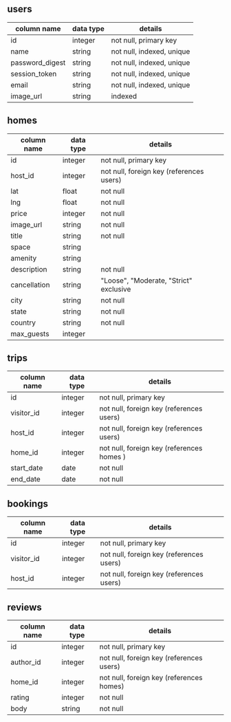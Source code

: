 ## users
column name     | data type | details
----------------|-----------|-----------------------
id              | integer   | not null, primary key
name            | string    | not null, indexed, unique
password_digest | string    | not null, indexed, unique
session_token   | string    | not null, indexed, unique
email           | string    | not null, indexed, unique
image_url       | string    | indexed

## homes
column name | data type | details
------------|-----------|-----------------------
id          | integer   | not null, primary key
host_id     | integer   | not null, foreign key (references users)
lat         | float     | not null
lng         | float     | not null
price       | integer   | not null
image_url   | string    | not null
title       | string    | not null
space       | string    |
amenity     | string    |
description | string    | not null
cancellation| string    | "Loose", "Moderate, "Strict" exclusive
city        | string    | not null
state       | string    | not null
country     | string    | not null
max_guests  | integer   |


## trips
column name | data type | details
------------|-----------|-----------------------
id          | integer   | not null, primary key
visitor_id  | integer   | not null, foreign key (references users)
host_id     | integer   | not null, foreign key (references users)
home_id     | integer   | not null, foreign key (references homes )
start_date  | date      | not null
end_date    | date      | not null

## bookings
column name | data type | details
------------|-----------|-----------------------
id          | integer   | not null, primary key
visitor_id  | integer   | not null, foreign key (references users)
host_id     | integer   | not null, foreign key (references users)

## reviews
column name | data type | details
------------|-----------|-----------------------
id          | integer   | not null, primary key
author_id   | integer   | not null, foreign key (references users)
home_id     | integer   | not null, foreign key (references homes)
rating      | integer   | not null
body        | string    | not null
